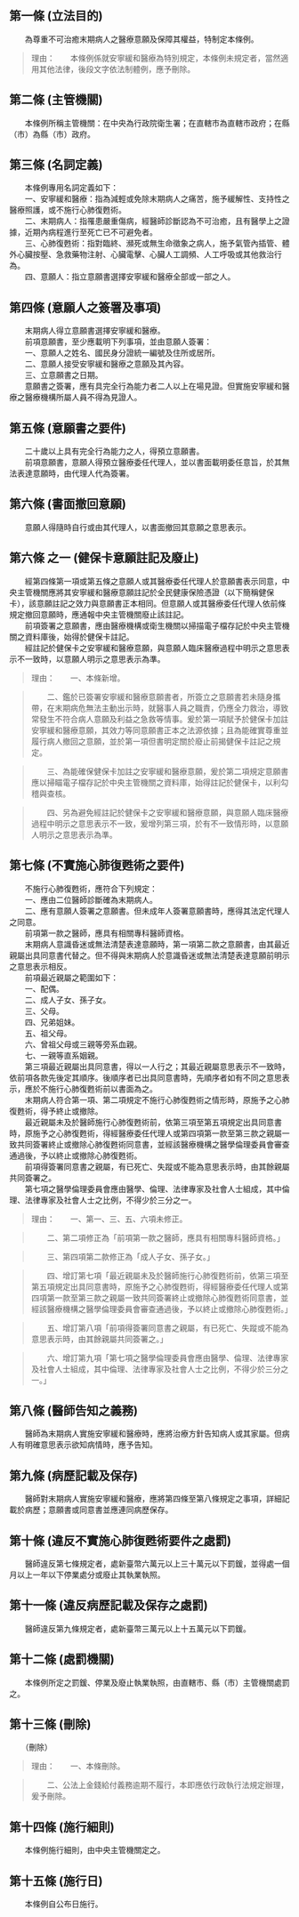 第一條 (立法目的)
-----------------
　　為尊重不可治癒末期病人之醫療意願及保障其權益，特制定本條例。  
> 理由：　　本條例係就安寧緩和醫療為特別規定，本條例未規定者，當然適用其他法律，後段文字依法制體例，應予刪除。



第二條 (主管機關)
-----------------
　　本條例所稱主管機關：在中央為行政院衛生署；在直轄市為直轄市政府；在縣（市）為縣（市）政府。  


第三條 (名詞定義)
-----------------
　　本條例專用名詞定義如下：  
　　一、安寧緩和醫療：指為減輕或免除末期病人之痛苦，施予緩解性、支持性之醫療照護，或不施行心肺復甦術。  
　　二、末期病人：指罹患嚴重傷病，經醫師診斷認為不可治癒，且有醫學上之證據，近期內病程進行至死亡已不可避免者。  
　　三、心肺復甦術：指對臨終、瀕死或無生命徵象之病人，施予氣管內插管、體外心臟按壓、急救藥物注射、心臟電擊、心臟人工調頻、人工呼吸或其他救治行為。  
　　四、意願人：指立意願書選擇安寧緩和醫療全部或一部之人。  


第四條 (意願人之簽署及事項)
---------------------------
　　末期病人得立意願書選擇安寧緩和醫療。  
　　前項意願書，至少應載明下列事項，並由意願人簽署：  
　　一、意願人之姓名、國民身分證統一編號及住所或居所。  
　　二、意願人接受安寧緩和醫療之意願及其內容。  
　　三、立意願書之日期。  
　　意願書之簽署，應有具完全行為能力者二人以上在場見證。但實施安寧緩和醫療之醫療機構所屬人員不得為見證人。  


第五條 (意願書之要件)
---------------------
　　二十歲以上具有完全行為能力之人，得預立意願書。  
　　前項意願書，意願人得預立醫療委任代理人，並以書面載明委任意旨，於其無法表達意願時，由代理人代為簽署。  


第六條 (書面撤回意願)
---------------------
　　意願人得隨時自行或由其代理人，以書面撤回其意願之意思表示。  


第六條 之一 (健保卡意願註記及廢止)
----------------------------------
　　經第四條第一項或第五條之意願人或其醫療委任代理人於意願書表示同意，中央主管機關應將其安寧緩和醫療意願註記於全民健康保險憑證（以下簡稱健保卡），該意願註記之效力與意願書正本相同。但意願人或其醫療委任代理人依前條規定撤回意願時，應通報中央主管機關廢止該註記。  
　　前項簽署之意願書，應由醫療機構或衛生機關以掃描電子檔存記於中央主管機關之資料庫後，始得於健保卡註記。  
　　經註記於健保卡之安寧緩和醫療意願，與意願人臨床醫療過程中明示之意思表示不一致時，以意願人明示之意思表示為準。  
> 理由：　　一、本條新增。

> 　　二、鑑於已簽署安寧緩和醫療意願書者，所簽立之意願書若未隨身攜帶，在末期病危無法主動出示時，就醫事人員之職責，仍應全力救治，導致常發生不符合病人意願及利益之急救等情事。爰於第一項賦予於健保卡加註安寧緩和醫療意願，其效力等同意願書正本之法源依據；且為能確實尊重並履行病人撤回之意願，並於第一項但書明定關於廢止前揭健保卡註記之規定。

> 　　三、為能確保健保卡加註之安寧緩和醫療意願，爰於第二項規定意願書應以掃瞄電子檔存記於中央主管機關之資料庫，始得註記於健保卡，以利勾稽與查核。

> 　　四、另為避免經註記於健保卡之安寧緩和醫療意願，與意願人臨床醫療過程中明示之意思表示不一致，爰增列第三項，於有不一致情形時，以意願人明示之意思表示為準。



第七條 (不實施心肺復甦術之要件)
-------------------------------
　　不施行心肺復甦術，應符合下列規定：  
　　一、應由二位醫師診斷確為末期病人。  
　　二、應有意願人簽署之意願書。但未成年人簽署意願書時，應得其法定代理人之同意。  
　　前項第一款之醫師，應具有相關專科醫師資格。  
　　末期病人意識昏迷或無法清楚表達意願時，第一項第二款之意願書，由其最近親屬出具同意書代替之。但不得與末期病人於意識昏迷或無法清楚表達意願前明示之意思表示相反。  
　　前項最近親屬之範圍如下：  
　　一、配偶。  
　　二、成人子女、孫子女。  
　　三、父母。  
　　四、兄弟姐妹。  
　　五、祖父母。  
　　六、曾祖父母或三親等旁系血親。  
　　七、一親等直系姻親。  
　　第三項最近親屬出具同意書，得以一人行之；其最近親屬意思表示不一致時，依前項各款先後定其順序。後順序者已出具同意書時，先順序者如有不同之意思表示，應於不施行心肺復甦術前以書面為之。  
　　末期病人符合第一項、第二項規定不施行心肺復甦術之情形時，原施予之心肺復甦術，得予終止或撤除。  
　　最近親屬未及於醫師施行心肺復甦術前，依第三項至第五項規定出具同意書時，原施予之心肺復甦術，得經醫療委任代理人或第四項第一款至第三款之親屬一致共同簽署終止或撤除心肺復甦術同意書，並經該醫療機構之醫學倫理委員會審查通過後，予以終止或撤除心肺復甦術。  
　　前項得簽署同意書之親屬，有已死亡、失蹤或不能為意思表示時，由其餘親屬共同簽署之。  
　　第七項之醫學倫理委員會應由醫學、倫理、法律專家及社會人士組成，其中倫理、法律專家及社會人士之比例，不得少於三分之一。  
> 理由：　　一、第一、三、五、六項未修正。

> 　　二、第二項修正為「前項第一款之醫師，應具有相關專科醫師資格。」

> 　　三、第四項第二款修正為「成人子女、孫子女。」

> 　　四、增訂第七項「最近親屬未及於醫師施行心肺復甦術前，依第三項至第五項規定出具同意書時，原施予之心肺復甦術，得經醫療委任代理人或第四項第一款至第三款之親屬一致共同簽署終止或撤除心肺復甦術同意書，並經該醫療機構之醫學倫理委員會審查通過後，予以終止或撤除心肺復甦術。」

> 　　五、增訂第八項「前項得簽署同意書之親屬，有已死亡、失蹤或不能為意思表示時，由其餘親屬共同簽署之。」

> 　　六、增訂第九項「第七項之醫學倫理委員會應由醫學、倫理、法律專家及社會人士組成，其中倫理、法律專家及社會人士之比例，不得少於三分之一。」



第八條 (醫師告知之義務)
-----------------------
　　醫師為末期病人實施安寧緩和醫療時，應將治療方針告知病人或其家屬。但病人有明確意思表示欲知病情時，應予告知。  


第九條 (病歷記載及保存)
-----------------------
　　醫師對末期病人實施安寧緩和醫療，應將第四條至第八條規定之事項，詳細記載於病歷；意願書或同意書並應連同病歷保存。  


第十條 (違反不實施心肺復甦術要件之處罰)
---------------------------------------
　　醫師違反第七條規定者，處新臺幣六萬元以上三十萬元以下罰鍰，並得處一個月以上一年以下停業處分或廢止其執業執照。  


第十一條 (違反病歷記載及保存之處罰)
-----------------------------------
　　醫師違反第九條規定者，處新臺幣三萬元以上十五萬元以下罰鍰。  


第十二條 (處罰機關)
-------------------
　　本條例所定之罰鍰、停業及廢止執業執照，由直轄市、縣（市）主管機關處罰之。  


第十三條 (刪除)
---------------
　　（刪除）  
> 理由：　　一、本條刪除。

> 　　二、公法上金錢給付義務逾期不履行，本即應依行政執行法規定辦理，爰予刪除。



第十四條 (施行細則)
-------------------
　　本條例施行細則，由中央主管機關定之。  


第十五條 (施行日)
-----------------
　　本條例自公布日施行。